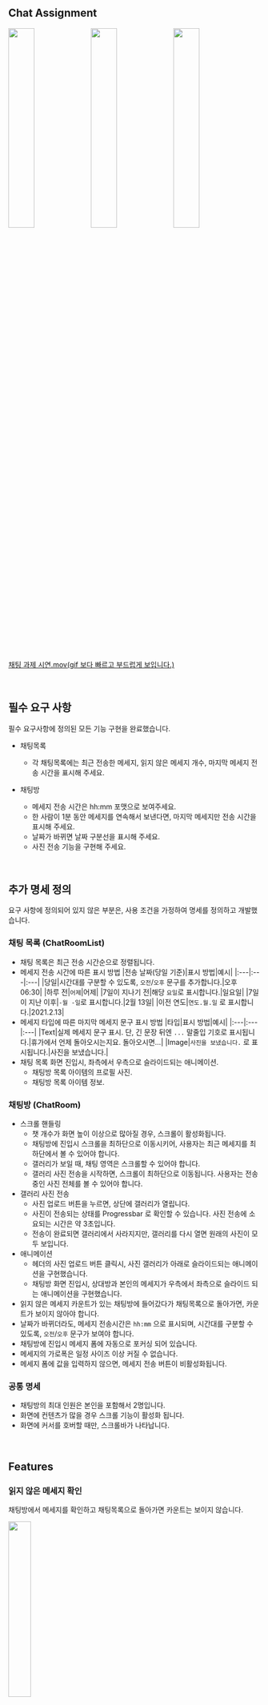 ## Chat Assignment

<p>
<img src="https://kakao-style.s3.ap-northeast-2.amazonaws.com/list.png" width="32%" />
<img src="https://kakao-style.s3.ap-northeast-2.amazonaws.com/loading2.png" width="32%" />
<img src="https://kakao-style.s3.ap-northeast-2.amazonaws.com/image.png" width="32%"/>
</p>

[채팅 과제 시연.mov(gif 보다 빠르고 부드럽게 보입니다.)](https://kakao-style.s3.ap-northeast-2.amazonaws.com/flow-ani.mov)

<br />

## 필수 요구 사항

필수 요구사항에 정의된 모든 기능 구현을 완료했습니다.

- 채팅목록

  - 각 채팅목록에는 최근 전송한 메세지, 읽지 않은 메세지 개수, 마지막 메세지 전송 시간을 표시해 주세요.

- 채팅방
  - 메세지 전송 시간은 hh:mm 포맷으로 보여주세요.
  - 한 사람이 1분 동안 메세지를 연속해서 보낸다면, 마지막 메세지만 전송 시간을 표시해 주세요.
  - 날짜가 바뀌면 날짜 구분선을 표시해 주세요.
  - 사진 전송 기능을 구현해 주세요.

<br />

## 추가 명세 정의

요구 사항에 정의되어 있지 않은 부분은, 사용 조건을 가정하여 명세를 정의하고 개발했습니다.

### 채팅 목록 (ChatRoomList)

- 채팅 목록은 최근 전송 시간순으로 정렬됩니다.
- 메세지 전송 시간에 따른 표시 방법
  |전송 날짜(당일 기준)|표시 방법|예시|
  |:---|:---|:---|
  |당일|시간대를 구분할 수 있도록, `오전`/`오후` 문구를 추가합니다.|오후 06:30|
  |하루 전|`어제`|어제|
  |7일이 지나기 전|해당 `요일`로 표시합니다.|일요일|
  |7일이 지난 이후|`-월 -일`로 표시합니다.|2월 13일|
  |이전 연도|`연도.월.일` 로 표시합니다.|2021.2.13|
- 메세지 타입에 따른 마지막 메세지 문구 표시 방법
  |타입|표시 방법|예시|
  |:---|:---|:---|
  |Text|실제 메세지 문구 표시. 단, 긴 문장 뒤엔 `...` 말줄입 기호로 표시됩니다.|휴가에서 언제 돌아오시는지요. 돌아오시면...|
  |Image|`사진을 보냈습니다.` 로 표시됩니다.|사진을 보냈습니다.|
- 채팅 목록 화면 진입시, 좌측에서 우측으로 슬라이드되는 애니메이션.
  - 채팅방 목록 아이템의 프로필 사진.
  - 채팅방 목록 아이템 정보.

### 채팅방 (ChatRoom)

- 스크롤 핸들링
  - 챗 개수가 화면 높이 이상으로 많아질 경우, 스크롤이 활성화됩니다.
  - 채팅방에 진입시 스크롤을 최하단으로 이동시키어, 사용자는 최근 메세지를 최하단에서 볼 수 있어야 합니다.
  - 갤러리가 보일 때, 채팅 영역은 스크롤할 수 있어야 합니다.
  - 갤러리 사진 전송을 시작하면, 스크롤이 최하단으로 이동됩니다. 사용자는 전송중인 사진 전체를 볼 수 있어야 합니다.
- 갤러리 사진 전송
  - 사진 업로드 버튼을 누르면, 상단에 갤러리가 열립니다.
  - 사진이 전송되는 상태를 Progressbar 로 확인할 수 있습니다. 사진 전송에 소요되는 시간은 약 3초입니다.
  - 전송이 완료되면 갤러리에서 사라지지만, 갤러리를 다시 열면 원래의 사진이 모두 보입니다.
- 애니메이션
  - 헤더의 사진 업로드 버튼 클릭시, 사진 갤러리가 아래로 슬라이드되는 애니메이션을 구현했습니다.
  - 채팅방 화면 진입시, 상대방과 본인의 메세지가 우측에서 좌측으로 슬라이드 되는 애니메이션을 구현했습니다.
- 읽지 않은 메세지 카운트가 있는 채팅방에 들어갔다가 채팅목록으로 돌아가면, 카운트가 보이지 않아야 합니다.
- 날짜가 바뀌더라도, 메세지 전송시간은 `hh:mm` 으로 표시되며, 시간대를 구분할 수 있도록, `오전`/`오후` 문구가 보여야 합니다.
- 채팅방에 진입시 메세지 폼에 자동으로 포커싱 되어 있습니다.
- 메세지의 가로폭은 일정 사이즈 이상 커질 수 없습니다.
- 메세지 폼에 값을 입력하지 않으면, 메세지 전송 버튼이 비활성화됩니다.

### 공통 명세

- 채팅방의 최대 인원은 본인을 포함해서 2명입니다.
- 화면에 컨텐츠가 많을 경우 스크롤 기능이 활성화 됩니다.
- 화면에 커서를 호버할 때만, 스크롤바가 나타납니다.

<br />

## Features

### 읽지 않은 메세지 확인

채팅방에서 메세지를 확인하고 채팅목록으로 돌아가면 카운트는 보이지 않습니다.

<img src="https://kakao-style.s3.ap-northeast-2.amazonaws.com/iu.gif" width="30%" />

### 1분동안 연속으로 메세지 전송

1분 내로 여러개의 메세지를 보내도, 마지막 메세지만 시간이 표시됩니다.

<img src="https://kakao-style.s3.ap-northeast-2.amazonaws.com/1m.gif" width="30%" />

### 애니메이션

채팅 목록 및 채팅방 슬라이드 애니메이션 효과를 구현했습니다.

<img src="https://kakao-style.s3.ap-northeast-2.amazonaws.com/animation.gif" width="30%" />

### 갤러리 사진 전송

갤러리에서 사진을 선택해서 전송하면, 전송되기까지 ProgressBar 가 보여집니다.

<img src="https://kakao-style.s3.ap-northeast-2.amazonaws.com/gallery.gif" width="30%" />

<br />

## Stack

- 코어 : React, TypeScript

- 상태관리 : React-Query, React-Context

- 스타일링 : Emotion

- 패키지 매니저 : Yarn

- 코드 스타일 : Eslint, Husky, Prettier

<br />

## Installation

### 실행 환경

- nodejs 14
- iOS 13.0
- android 10

### 실행 방법

- .env 환경변수 파일을 만들고, 다음 환경변수를 입력해 주세요.

  ```ts
  REACT_APP_HOST_URL = 'http://localhost:3000';
  ```

- 프로젝트 내부에서 패키지를 설치합니다.

  ```ts
  $ yarn
  ```

- 로컬 환경에서 서버를 실행합니다.

  🔗 URL : [http://localhost:3000](http://localhost:3000)

  ```ts
  $ yarn start
  ```

<br />

## About Development

### Development Strategy

- React-Query 와 SessionStroage 를 이용하여, 가상의 서버에 요청해서 데이터를 받아오는 플로우를 구현했습니다.
- 서버에는 UTC 포맷으로 전송 시간을 저장합니다.
  클라이언트에서는 로컬 시간으로, 원하는 형식에 맞게 포맷팅하는 유틸 함수를 작성했습니다.
- 범용 컴포넌트와 도메인성격이 강한 컴포넌트를 위계에 맞게 분리했습니다.
- 메세지를 전송한 유저를 구분하기 위해, 유저 데이터를 생성하고 서버로부터 받아오는 로직을 추가했습니다.
- ErrorBoundary 를 구현해서, 에러 발생시 애플리케이션을 초기화할 수 있도록 구현했습니다.

<br />

### React Context 를 이용한 갤러리 토글

애플리케이션 전역으로 관리해야 할 상태가 많이 없어서, 갤러리를 핸들링하는 데에 Context만을 이용하는 것으로 충분했습니다. 채팅방헤더의 사진 업로드 버튼을 클릭했을 때, 갤러리를 보여줄 수 있는 플래그와 토글할 수 있는 핸들러만 Context 에서 관리했습니다.

<br />

### React-Query 와 SessionStorage 를 이용한 서버 데이터 핸들링 전략.

서버의 데이터를 가져와서 클라이언트에서 관리하는 것에 대한 전략을 고민한 끝에, React-Query 와 SessionStorage 를 사용했습니다. Mock Data 를 서버의 DB로 간주하고, 서버의 데이터를 클라이언트에서 캐싱하는 역할로 SessionStorage를 사용했습니다. 데이터를 가져오는 queryFn 을 호출하게 되면, SessionStorage 에 캐싱된 데이터를 반환합니다. 만약 세션에 데이터가 없을 경우에는 서버 역할을 하는 Mock Data 를 가져와서 저장하고 반환합니다. 서버로 요청을 보내는 로직을 완전히 분리해서, 추후 실제 API 를 요청하는 로직으로 대체할 수 있도록 확장성을 고려해서 작업했습니다.

<br />

## Contact

**🖥 github : [https://github.com/mycolki](https://github.com/mycolki)**

**📩 email : [mycolki@gmail.com](mailto:mycolki@gmail.com)**

**📱 phone : 010-9922-0213**

<br />
